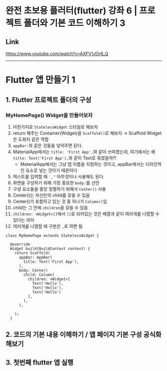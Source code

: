 # 완전 초보용 플러터(flutter) 강좌 6 | 프로젝트 폴더와 기본 코드 이해하기 3


## Link
https://www.youtube.com/watch?v=AXFV1JOr6_Q


---


# Flutter 앱 만들기 1


## 1. Flutter 프로젝트 폴더의 구성

### MyHomePage() Widget을 만들어보자
  1. 마찬가지로 `StatelessWidget` 스타일로 해보자
  1. return 해주는 Container(Widget)을 `Scaffold()`로 해보자 → Scaffold Widget은 도화지 같은 역할
  1. `appBar:`와 같은 것들을 넣어주면 된다.
  1. MaterialApp에서는 `title: 'First App',`와 같이 쓰여졌는데, 여기에서는 왜 `title: Text('First App'),`와 같이 Text로 묶였을까?!
      - MaterialApp에서는 그냥 앱 이름을 지정하는 것이고, appBar에서는 디자인적인 요소로 넣는 것이기 때문이다
  1. 텍스트를 입력할 때 `'`, `"` 아무것이나 사용해도 된다.
  1. 화면을 구성하기 위해 가장 중요한 `body:`를 선언
  1. 구성 요소들을 중앙 정렬하기 위해서 `Center()` 사용
  1. Center()는 자신만의 child를 갖을 수 있음
  1. Center()가 포함하고 있는 것 중 하나가 `Column()`임
  1. child는 그 안에 `children`을 갖을 수 있음
  1. `children: <Widget>[]`에서 `[]`로 되어있는 것은 배열과 같이 여러개를 나열할 수 있다는 의미
  1. 여러개를 나열할 때 구분은 `,`로 하면 됨

```
class MyHomePage extends StatelessWidget {

  @override
  Widget build(BuildContext context) {
    return Scaffold(
      appBar: AppBar(
        title: Text('First App'),
      ),
      body: Center(
        child: Column(
          children: <Widget>[
            Text('Hello'),
            Text('Hello'),
            Text('Hello')
          ],
        ),
      ),

    );
  }
```

## 2. 코드의 기본 내용 이해하기 / 앱 페이지 기본 구성 공식화 해보기


## 3. 첫번째 flutter 앱 실행

